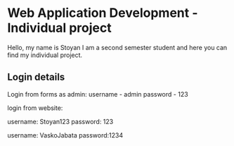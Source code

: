 # Web Application Development - Individual project

Hello, my name is Stoyan I am a second semester student and here you can find my individual project. 

## Login details

Login from forms as admin:
username - admin
password - 123

login from website:

username: Stoyan123
password: 123

username: VaskoJabata
password:1234
